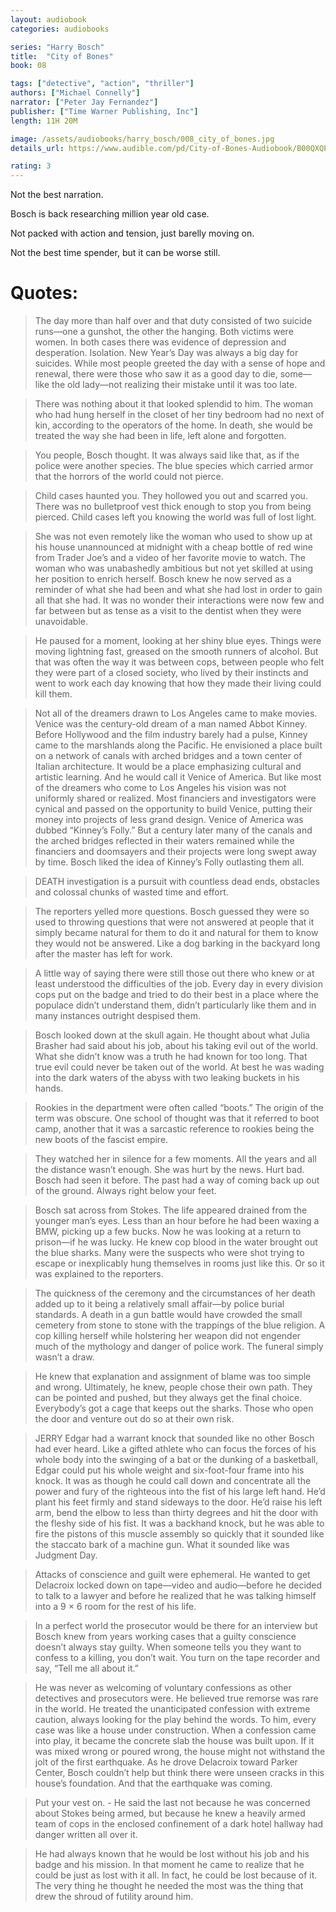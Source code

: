 ```yaml
---
layout: audiobook
categories: audiobooks

series: "Harry Bosch"
title:  "City of Bones"
book: 08

tags: ["detective", "action", "thriller"]
authors: ["Michael Connelly"]
narrator: ["Peter Jay Fernandez"]
publisher: ["Time Warner Publishing, Inc"]
length: 11H 20M

image: /assets/audiobooks/harry_bosch/008_city_of_bones.jpg
details_url: https://www.audible.com/pd/City-of-Bones-Audiobook/B00QXQP3A2

rating: 3
---
```


Not the best narration.

Bosch is back researching million year old case. 

Not packed with action and tension, just barelly moving on.

Not the best time spender, but it can be worse still.

# Quotes: 

> The day more than half over and that duty consisted of two suicide runs—one a gunshot, the other the hanging. Both victims were women. In both cases there was evidence of depression and desperation. Isolation. New Year’s Day was always a big day for suicides. While most people greeted the day with a sense of hope and renewal, there were those who saw it as a good day to die, some—like the old lady—not realizing their mistake until it was too late.

> There was nothing about it that looked splendid to him. The woman who had hung herself in the closet of her tiny bedroom had no next of kin, according to the operators of the home. In death, she would be treated the way she had been in life, left alone and forgotten.

> You people, Bosch thought. It was always said like that, as if the police were another species. The blue species which carried armor that the horrors of the world could not pierce.

> Child cases haunted you. They hollowed you out and scarred you. There was no bulletproof vest thick enough to stop you from being pierced. Child cases left you knowing the world was full of lost light.

> She was not even remotely like the woman who used to show up at his house unannounced at midnight with a cheap bottle of red wine from Trader Joe’s and a video of her favorite movie to watch. The woman who was unabashedly ambitious but not yet skilled at using her position to enrich herself. Bosch knew he now served as a reminder of what she had been and what she had lost in order to gain all that she had. It was no wonder their interactions were now few and far between but as tense as a visit to the dentist when they were unavoidable.

> He paused for a moment, looking at her shiny blue eyes. Things were moving lightning fast, greased on the smooth runners of alcohol. But that was often the way it was between cops, between people who felt they were part of a closed society, who lived by their instincts and went to work each day knowing that how they made their living could kill them.

> Not all of the dreamers drawn to Los Angeles came to make movies. Venice was the century-old dream of a man named Abbot Kinney. Before Hollywood and the film industry barely had a pulse, Kinney came to the marshlands along the Pacific. He envisioned a place built on a network of canals with arched bridges and a town center of Italian architecture. It would be a place emphasizing cultural and artistic learning. And he would call it Venice of America. But like most of the dreamers who come to Los Angeles his vision was not uniformly shared or realized. Most financiers and investigators were cynical and passed on the opportunity to build Venice, putting their money into projects of less grand design. Venice of America was dubbed “Kinney’s Folly.” But a century later many of the canals and the arched bridges reflected in their waters remained while the financiers and doomsayers and their projects were long swept away by time. Bosch liked the idea of Kinney’s Folly outlasting them all.

> DEATH investigation is a pursuit with countless dead ends, obstacles and colossal chunks of wasted time and effort.

> The reporters yelled more questions. Bosch guessed they were so used to throwing questions that were not answered at people that it simply became natural for them to do it and natural for them to know they would not be answered. Like a dog barking in the backyard long after the master has left for work.

> A little way of saying there were still those out there who knew or at least understood the difficulties of the job. Every day in every division cops put on the badge and tried to do their best in a place where the populace didn’t understand them, didn’t particularly like them and in many instances outright despised them.

> Bosch looked down at the skull again. He thought about what Julia Brasher had said about his job, about his taking evil out of the world. What she didn’t know was a truth he had known for too long. That true evil could never be taken out of the world. At best he was wading into the dark waters of the abyss with two leaking buckets in his hands.

> Rookies in the department were often called “boots.” The origin of the term was obscure. One school of thought was that it referred to boot camp, another that it was a sarcastic reference to rookies being the new boots of the fascist empire.

> They watched her in silence for a few moments. All the years and all the distance wasn’t enough. She was hurt by the news. Hurt bad. Bosch had seen it before. The past had a way of coming back up out of the ground. Always right below your feet.

> Bosch sat across from Stokes. The life appeared drained from the younger man’s eyes. Less than an hour before he had been waxing a BMW, picking up a few bucks. Now he was looking at a return to prison—if he was lucky. He knew cop blood in the water brought out the blue sharks. Many were the suspects who were shot trying to escape or inexplicably hung themselves in rooms just like this. Or so it was explained to the reporters.

> The quickness of the ceremony and the circumstances of her death added up to it being a relatively small affair—by police burial standards. A death in a gun battle would have crowded the small cemetery from stone to stone with the trappings of the blue religion. A cop killing herself while holstering her weapon did not engender much of the mythology and danger of police work. The funeral simply wasn’t a draw.

> He knew that explanation and assignment of blame was too simple and wrong. Ultimately, he knew, people chose their own path. They can be pointed and pushed, but they always get the final choice. Everybody’s got a cage that keeps out the sharks. Those who open the door and venture out do so at their own risk.

> JERRY Edgar had a warrant knock that sounded like no other Bosch had ever heard. Like a gifted athlete who can focus the forces of his whole body into the swinging of a bat or the dunking of a basketball, Edgar could put his whole weight and six-foot-four frame into his knock. It was as though he could call down and concentrate all the power and fury of the righteous into the fist of his large left hand. He’d plant his feet firmly and stand sideways to the door. He’d raise his left arm, bend the elbow to less than thirty degrees and hit the door with the fleshy side of his fist. It was a backhand knock, but he was able to fire the pistons of this muscle assembly so quickly that it sounded like the staccato bark of a machine gun. What it sounded like was Judgment Day.

> Attacks of conscience and guilt were ephemeral. He wanted to get Delacroix locked down on tape—video and audio—before he decided to talk to a lawyer and before he realized that he was talking himself into a 9 × 6 room for the rest of his life.

> In a perfect world the prosecutor would be there for an interview but Bosch knew from years working cases that a guilty conscience doesn’t always stay guilty. When someone tells you they want to confess to a killing, you don’t wait. You turn on the tape recorder and say, “Tell me all about it.”

> He was never as welcoming of voluntary confessions as other detectives and prosecutors were. He believed true remorse was rare in the world. He treated the unanticipated confession with extreme caution, always looking for the play behind the words. To him, every case was like a house under construction. When a confession came into play, it became the concrete slab the house was built upon. If it was mixed wrong or poured wrong, the house might not withstand the jolt of the first earthquake. As he drove Delacroix toward Parker Center, Bosch couldn’t help but think there were unseen cracks in this house’s foundation. And that the earthquake was coming.

> Put your vest on. - He said the last not because he was concerned about Stokes being armed, but because he knew a heavily armed team of cops in the enclosed confinement of a dark hotel hallway had danger written all over it.

> He had always known that he would be lost without his job and his badge and his mission. In that moment he came to realize that he could be just as lost with it all. In fact, he could be lost because of it. The very thing he thought he needed the most was the thing that drew the shroud of futility around him.